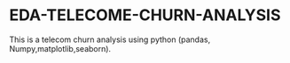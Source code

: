 # EDA-TELECOME-CHURN-ANALYSIS
This is a telecom churn analysis using python (pandas, Numpy,matplotlib,seaborn).
